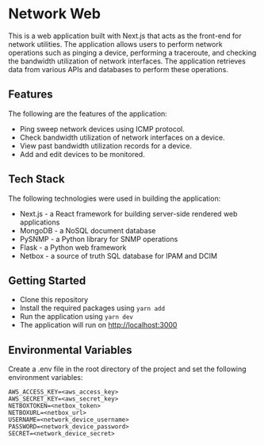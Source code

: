 # Network Web
This is a web application built with Next.js that acts as the front-end for network utilities. The application allows users to perform network operations such as pinging a device, performing a traceroute, and checking the bandwidth utilization of network interfaces. The application retrieves data from various APIs and databases to perform these operations.
## Features
The following are the features of the application:
* Ping sweep network devices using ICMP protocol.
* Check bandwidth utilization of network interfaces on a device.
* View past bandwidth utilization records for a device.
* Add and edit devices to be monitored.

## Tech Stack
The following technologies were used in building the application:

* Next.js - a React framework for building server-side rendered web applications
* MongoDB - a NoSQL document database
* PySNMP - a Python library for SNMP operations
* Flask - a Python web framework
* Netbox - a source of truth SQL database for IPAM and DCIM

## Getting Started
* Clone this repository
* Install the required packages using `yarn add`
* Run the application using `yarn dev`
* The application will run on [http://localhost:3000](http://localhost:3000)

## Environmental Variables
Create a .env file in the root directory of the project and set the following environment variables:
```
AWS_ACCESS_KEY=<aws_access_key>
AWS_SECRET_KEY=<aws_secret_key>
NETBOXTOKEN=<netbox_token>
NETBOXURL=<netbox_url>
USERNAME=<network_device_username>
PASSWORD=<network_device_password>
SECRET=<network_device_secret>
```
